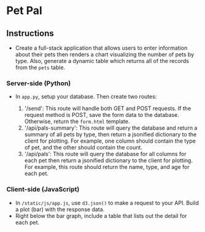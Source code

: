 # Pet Pal

## Instructions

* Create a full-stack application that allows users to enter information about their pets then renders a chart visualizing the number of pets by type. Also, generate a dynamic table which returns all of the records from the `pets` table.

### Server-side (Python)

* In `app.py`, setup your database. Then create two routes:

  1. '/send': This route will handle both GET and POST requests. If the request method is POST, save the form data to the database. Otherwise, return the `form.html` template.
  2. '/api/pals-summary': This route will query the database and return a summary of all pets by type, then return a jsonified dictionary to the client for plotting. For example, one column should contain the type of pet, and the other should contain the count.
  3. '/api/pals': This route will query the database for all columns for each pet then return a jsonified dictionary to the client for plotting. For example, this route should return the name, type, and age for each pet. 

### Client-side (JavaScript)

* In `/static/js/app.js`, use `d3.json()` to make a request to your API. Build a plot (bar) with the response data.
* Right below the bar graph, include a table that lists out the detail for each pet. 
